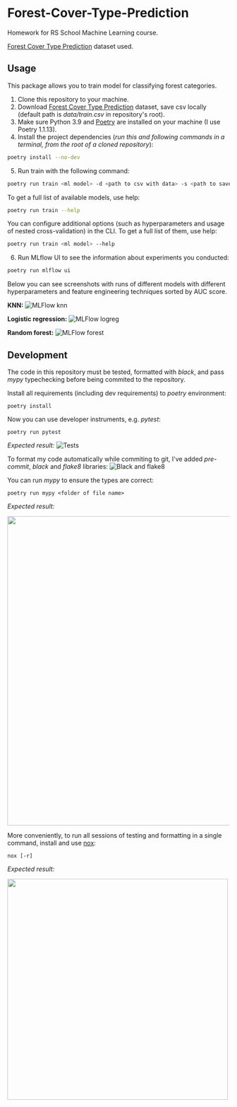 # Forest-Cover-Type-Prediction
Homework for RS School Machine Learning course.

[Forest Cover Type Prediction](https://www.kaggle.com/competitions/forest-cover-type-prediction) dataset used.

## Usage
This package allows you to train model for classifying forest categories.
1. Clone this repository to your machine.
2. Download 
[Forest Cover Type Prediction](https://www.kaggle.com/competitions/forest-cover-type-prediction) dataset, save csv locally (default path is *data/train.csv* in repository's root).
3. Make sure Python 3.9 and [Poetry](https://python-poetry.org/docs/) are installed on your machine (I use Poetry 1.1.13).
4. Install the project dependencies (*run this and following commands in a terminal, from the root of a cloned repository*):
```sh
poetry install --no-dev
```
5. Run train with the following command:
```sh
poetry run train <ml model> -d <path to csv with data> -s <path to save trained model>
```
To get a full list of available models, use help:
```sh
poetry run train --help
```
You can configure additional options (such as hyperparameters and usage of nested cross-validation) in the CLI. To get a full list of them, use help:
```sh
poetry run train <ml model> --help
```
6. Run MLflow UI to see the information about experiments you conducted:
```sh
poetry run mlflow ui
```
Below you can see screenshots with runs of different models with different hyperparameters and feature engineering techniques sorted by AUC score.

**KNN:**
![MLFlow knn](https://user-images.githubusercontent.com/43503787/166750880-e9d085b0-607f-4a88-be33-53a5d1c7e258.png)

**Logistic regression:**
![MLFlow logreg](https://user-images.githubusercontent.com/43503787/166762861-3c2818dc-6879-4814-9b4a-4daadeece4c7.png)

**Random forest:**
![MLFlow forest](https://user-images.githubusercontent.com/43503787/166759763-1aece55b-2f7d-4ddf-b06a-19fe449010b8.png)

## Development

The code in this repository must be tested, formatted with _black_, and pass _mypy_ typechecking before being commited to the repository.

Install all requirements (including dev requirements) to _poetry_ environment:
```
poetry install
```
Now you can use developer instruments, e.g. _pytest_:
```
poetry run pytest
```
*Expected result:*
![Tests](https://user-images.githubusercontent.com/43503787/167138592-4e36848f-4dd5-4c74-957f-b3f073186c4f.png)

To format my code automatically while commiting to git, I've added _pre-commit_, _black_ and _flake8_ libraries:
![Black and flake8](https://user-images.githubusercontent.com/43503787/167148781-672a0fef-3818-4030-8483-d4f4ceba91a5.png)

You can run _mypy_ to ensure the types are correct:
```
poetry run mypy <folder of file name>
```

_Expected result:_

<img src="https://user-images.githubusercontent.com/43503787/167158376-c5fd731d-a8af-49be-a427-5c6162dd5085.png" width="700">

More conveniently, to run all sessions of testing and formatting in a single command, install and use [nox](https://nox.thea.codes/en/stable/): 
```
nox [-r]
```

_Expected result:_

<img src="https://user-images.githubusercontent.com/43503787/167193356-be33e919-2358-4b10-8978-cce3014d0d97.png" width="500">
